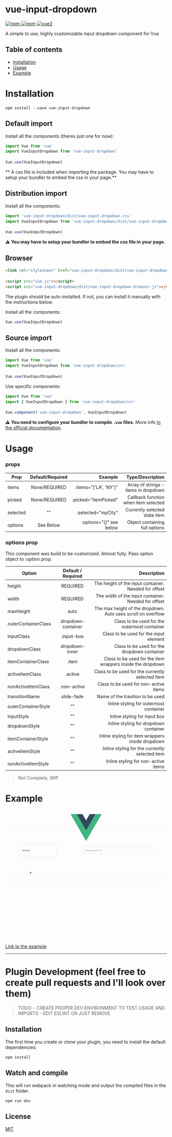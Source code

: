 # vue-input-dropdown

[![npm](https://img.shields.io/npm/v/vue-input-dropdown.svg) ![npm](https://img.shields.io/npm/dm/vue-input-dropdown.svg)](https://www.npmjs.com/package/vue-input-dropdown)
[![vue2](https://img.shields.io/badge/vue-2.x-brightgreen.svg)](https://vuejs.org/)

A simple to use, highly customizable input dropdown component for Vue

## Table of contents

- [Installation](#installation)
- [Usage](#usage)
- [Example](#example)

# Installation

```
npm install --save vue-input-dropdown
```

## Default import

Install all the components (theres just one for now):

```javascript
import Vue from 'vue'
import VueInputDropdown from 'vue-input-dropdown'

Vue.use(VueInputDropdown)

```

** A css file is included when importing the package. You may have to setup your bundler to embed the css in your page.**

## Distribution import

Install all the components:

```javascript
import 'vue-input-dropdown/dist/vue-input-dropdown.css'
import VueInputDropdown from 'vue-input-dropdown/dist/vue-input-dropdown.common'

Vue.use(VueInputDropdown)
```


**⚠️ You may have to setup your bundler to embed the css file in your page.**

## Browser

```html
<link rel="stylesheet" href="vue-input-dropdown/dist/vue-input-dropdown.css"/>

<script src="vue.js"></script>
<script src="vue-input-dropdown/dist/vue-input-dropdown.browser.js"></script>
```

The plugin should be auto-installed. If not, you can install it manually with the instructions below.

Install all the components:

```javascript
Vue.use(VueInputDropdown)
```

## Source import

Install all the components:

```javascript
import Vue from 'vue'
import VueInputDropdown from 'vue-input-dropdown/src'

Vue.use(VueInputDropdown)
```

Use specific components:

```javascript
import Vue from 'vue'
import { VueInputDropdown } from 'vue-input-dropdown/src'

Vue.component('vue-input-dropdown', VueInputDropdown)
```

**⚠️ You need to configure your bundler to compile `.vue` files.** More info [in the official documentation](https://vuejs.org/v2/guide/single-file-components.html).

# Usage

### props

| Prop          | Default/Required | Example                   | Type/Description                           |
| ------------- |:----------------:| -------------------------:| ------------------------------------------:|
| items         | None/REQUIRED    | :items="['LA', 'NY']"     | Array of strings - items in dropdown       |
| picked        | None/REQUIRED    | :picked="itemPicked"      | Callback function when item selected       |
| selected      | ""               | :selected="myCity"        | Currently selected state item              |
| options       | See Below        | :options="{}" see below   | Object containing full options             |

### options prop

This component was build to be customized. Almost fully. Pass option object to :option prop. 

| Option              | Default / Required  | Description                                                   |
| ------------------- |:-------------------:| -------------------------------------------------------------:|
| height              | REQUIRED            | The height of the input container. Needed for offset          |
| width               | REQUIRED            | The width of the input container. Needed for offset           |
| maxHeight           | auto                | The max height of the dropdown. Auto uses scroll on overflow  |
| outerContainerClass | .dropdown-container | Class to be used for the outermost container                  |
| inputClass          | .input-box          | Class to be used for the input element                        |
| dropdownClass       | .dropdown-inner     | Class to be used for the dropdown container                   |
| itemContainerClass  | .item               | Class to be used for the item wrappers inside the dropdown    |
| activeItemClass     | .active             | Class to be used for the currently selected Item              |
| nonActiveItemClass  | .non-active         | Class to be used for non-active items                         |
| transitionName      | slide-fade          | Name of the trasition to be used                              |
| outerContainerStyle | ""                  | Inline styling for outermost container                        |
| inputStyle          | ""                  | Inline styling for input box                                  |
| dropdownStyle       | ""                  | Inline styling for dropdown container                         |
| itemContainerStyle  | ""                  | Inline styling for item wrappers inside dropdown              |
| activeItemStyle     | ""                  | Inline styling for the currently selected item                |
| nonActiveItemStyle  | ""                  | Inline styling for non-active items                           |

> Not Complete, WIP

# Example
![](example.gif)
[Link to the example](https://github.com/cgberlin/vue-input-dropdown/blob/master/examples/src/App.vue)

---

# Plugin Development (feel free to create pull requests and I'll look over them)

> TODO: 
    - CREATE PROPER DEV ENVIRONMENT TO TEST USAGE AND IMPORTS
    - EDIT ESLINT OR JUST REMOVE 

## Installation

The first time you create or clone your plugin, you need to install the default dependencies:

```
npm install
```

## Watch and compile

This will run webpack in watching mode and output the compiled files in the `dist` folder.

```
npm run dev
```





## License

[MIT](http://opensource.org/licenses/MIT)
